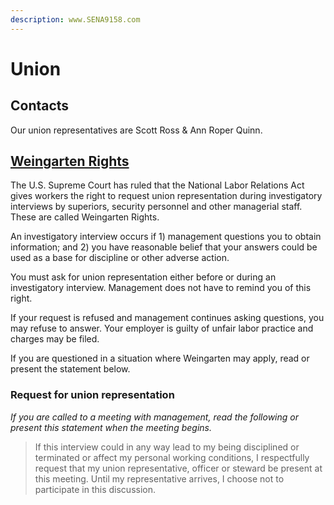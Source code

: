 ```yaml
---
description: www.SENA9158.com
---
```


# Union

## Contacts

Our union representatives are Scott Ross & Ann Roper Quinn.

## [Weingarten Rights](https://en.wikipedia.org/wiki/Weingarten_Rights)

The U.S. Supreme Court has ruled that the National Labor Relations Act gives workers the right to request union representation during investigatory interviews by superiors, security personnel and other managerial staff. These are called Weingarten Rights.

An investigatory interview occurs if 1\) management questions you to obtain information; and 2\) you have reasonable belief that your answers could be used as a base for discipline or other adverse action.

You must ask for union representation either before or during an investigatory interview. Management does not have to remind you of this right.

If your request is refused and management continues asking questions, you may refuse to answer. Your employer is guilty of unfair labor practice and charges may be filed.

If you are questioned in a situation where Weingarten may apply, read or present the statement below.

### Request for union representation

_If you are called to a meeting with management, read the following or present this statement when the meeting begins._

> If this interview could in any way lead to my being disciplined or terminated or affect my personal working conditions, I respectfully request that my union representative, officer or steward be present at this meeting. Until my representative arrives, I choose not to participate in this discussion.

